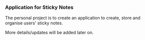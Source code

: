 ### Application for Sticky Notes
The personal project is to create an application to create, store and organise users' sticky notes.

More details/updates will be added later on.
